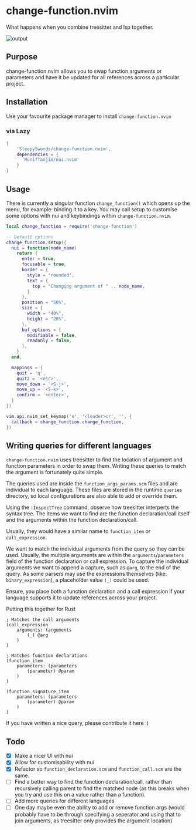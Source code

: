 # change-function.nvim
What happens when you combine treesitter and lsp together.

![output](https://github.com/SleepySwords/change-function.nvim/assets/33922797/540489a7-958b-455c-8a0c-c974a8d05e98)

## Purpose

change-function.nvim allows you to swap function arguments or parameters and have it be updated for all references across a particular project.

## Installation
Use your favourite package manager to install `change-function.nvim`

### via Lazy
```lua
{
    'SleepySwords/change-function.nvim',
    dependencies = {
      'MunifTanjim/nui.nvim'
    }
}
```

## Usage
There is currently a singular function `change_function()` which opens up the menu, for example: binding it to a key. You may call setup to customise some options with nui and keybindings within `change-function.nvim`.

```lua
local change_function = require('change-function')

-- Default options
change_function.setup({
  nui = function(node_name)
    return {
      enter = true,
      focusable = true,
      border = {
        style = "rounded",
        text = {
          top = "Changing argument of " .. node_name,
        }
      },
      position = "50%",
      size = {
        width = "40%",
        height = "20%",
      },
      buf_options = {
        modifiable = false,
        readonly = false,
      },
    }
  end,

  mappings = {
    quit = 'q',
    quit2 = '<esc>',
    move_down = '<S-j>',
    move_up = '<S-k>',
    confirm = '<enter>',
  }
})

vim.api.nvim_set_keymap('n', '<leader>cr', '', {
  callback = change_function.change_function,
})
```

## Writing queries for different languages

`change-function.nvim` uses treesitter to find the location of argument and function parameters in order to swap them. Writing these queries to match the argument is fortunately quite simple.

The queries used are inside the `function_args_params.scm` files and are individual to each language. These files are stored in the runtime `queries` directory, so local configurations are also able to add or override them.

Using the `:InspectTree` command, observe how treesitter interperts the syntax tree. The items we want to find are the function declaration/call itself and the arguments within the function declaration/call.

Usually, they would have a similar name to `function_item` or `call_expression`.

We want to match the individual arguments from the query so they can be used. Usually, the multiple arguments are within the `arguments`/`parameters` field of the function declaration or call expression. To capture the individual arguments we want to append a capture, such as `@arg`, to the end of the query. As some parsers may use the expressions themselves (like: `binary_expression`), a placeholder value `(_)` could be used.

Ensure, you place both a function declaration and a call expression if your language supports it to update references across your project.

Putting this together for Rust
```query
; Matches the call arguments
(call_expression
    arguments: (arguments
        (_) @arg
    )
)

; Matches function declarations
(function_item
    parameters: (parameters
        (parameter) @param
    )
)

(function_signature_item
    parameters: (parameters
        (parameter) @param
    )
)
```

If you have written a nice query, please contribute it here :)

## Todo
- [x] Make a nicer UI with nui
- [x] Allow for customisability with nui
- [x] Refactor so `function_declaration.scm` and `function_call.scm` are the same.
- [ ] Find a better way to find the function declaration/call, rather than recursively calling parent to find the matched node (as this breaks when you try and use this on a value rather than a function).
- [ ] Add more queries for different languages
- [ ] One day maybe even the ability to add or remove function args (would probably have to be through specifying a seperator and using that to join arguments, as treesitter only provides the argument location)
